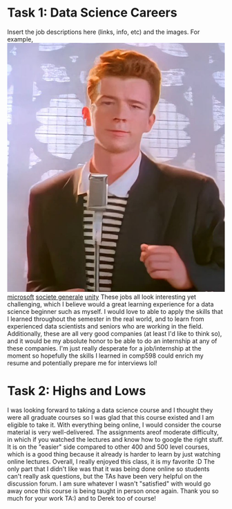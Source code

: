 # Task 1: Data Science Careers

Insert the job descriptions here (links, info, etc) and the images.
For example, ![this image](./images/theend.png)
[microsoft](./images/microsoft.png)
[societe generale](./images/sg.png)
[unity](./images/unity.png)
These jobs all look interesting yet challenging, which I believe would a great learning experience for a data science beginner such as myself. I would love to able to apply the skills that I learned throughout the semester in the real world, and to learn from experienced data scientists and seniors who are working in the field. Additionally, these are all very good companies (at least I'd like to think so), and it would be my absolute honor to be able to do an internship at any of these companies. I'm just really desperate for a job/internship at the moment so hopefully the skills I learned in comp598 could enrich my resume and potentially prepare me for interviews lol! 

# Task 2: Highs and Lows

I was looking forward to taking a data science course and I thought they were all graduate courses so I was glad that this course existed and I am eligible to take it. With everything being online, I would consider the course material is very well-delivered. The assignments areof moderate difficulty, in which if you watched the lectures and know how to google the right stuff. It is on the "easier" side compared to other 400 and 500 level courses, which is a good thing because it already is harder to learn by just watching online lectures. Overall, I really enjoyed this class, it is my favorite :D
The only part that I didn't like was that it was being done online so students can't really ask questions, but the TAs have been very helpful on the discussion forum. I am sure whatever I wasn't "satisfied" with would go away once this course is being taught in person once again.
Thank you so much for your work TA:) and to Derek too of course!
